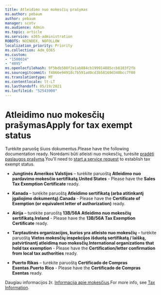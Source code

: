 ```yaml
---
title: Atleidimo nuo mokesčių prašymas
ms.author: pebaum
author: pebaum
manager: scotv
ms.audience: Admin
ms.topic: article
ms.service: o365-administration
ROBOTS: NOINDEX, NOFOLLOW
localization_priority: Priority
ms.collection: Adm_O365
ms.custom:
- "1500034"
- "4895"
ms.openlocfilehash: 9f5bdb508f2e1ab884cb199914885ccb6103f2fb
ms.sourcegitcommit: f4866e94918c7b591ad0cd3b58169d340bcc7f00
ms.translationtype: MT
ms.contentlocale: lt-LT
ms.lasthandoff: 05/19/2021
ms.locfileid: "52543900"
---
```

# <a name="apply-for-tax-exempt-status"></a><span data-ttu-id="173f8-102">Atleidimo nuo mokesčių prašymas</span><span class="sxs-lookup"><span data-stu-id="173f8-102">Apply for tax exempt status</span></span>

<span data-ttu-id="173f8-103">Turėkite paruošę šiuos dokumentus.</span><span class="sxs-lookup"><span data-stu-id="173f8-103">Please have the following documentation ready.</span></span> <span data-ttu-id="173f8-104">Norėdami būti atleisti nuo mokesčių, turėsite [pradėti paslaugos prašymą](https://go.microsoft.com/fwlink/p/?linkid=518322).</span><span class="sxs-lookup"><span data-stu-id="173f8-104">You'll need to [start a service request](https://go.microsoft.com/fwlink/p/?linkid=518322) to establish tax exempt status.</span></span>

- <span data-ttu-id="173f8-105">**Jungtinės Amerikos Valstijos** – turėkite paruoštą **Atleidimo nuo pardavimo mokesčio sertifikatą**.</span><span class="sxs-lookup"><span data-stu-id="173f8-105">**United States** - Please have the **Sales Tax Exemption Certificate** ready.</span></span>

- <span data-ttu-id="173f8-106">**Kanada** – turėkite paruoštą **Atleidimo sertifikatą (arba atitinkantį įgaliojimo dokumentą)**.</span><span class="sxs-lookup"><span data-stu-id="173f8-106">**Canada** - Please have the **Certificate of Exemption (or equivalent letter of authorization)** ready.</span></span>

- <span data-ttu-id="173f8-107">**Airija** – turėkite paruoštą **13B/56A Atleidimo nuo mokesčių sertifikatą**.</span><span class="sxs-lookup"><span data-stu-id="173f8-107">**Ireland** - Please have the **13B/56A Tax Exemption Certificate** ready.</span></span>

- <span data-ttu-id="173f8-108">**Tarptautinės organizacijos, kurios yra atleisto nuo mokesčių** – turėkite paruoštą **Vietos mokesčių inspekcijos išduotą sertifikatą / laišką, patvirtinantį atleidimą nuo mokesčių**.</span><span class="sxs-lookup"><span data-stu-id="173f8-108">**International organizations that hold tax exemption** - Please have the **Certification/letter confirmation from local tax authorities** ready.</span></span>

- <span data-ttu-id="173f8-109">**Puerto Rikas** – turėkite paruoštą **Certificado de Compras Exentas**.</span><span class="sxs-lookup"><span data-stu-id="173f8-109">**Puerto Rico** - Please have the **Certificado de Compras Exentas** ready.</span></span>

<span data-ttu-id="173f8-110">Daugiau informacijos žr. [Informacija apie mokesčius](/microsoft-365/commerce/billing-and-payments/tax-information).</span><span class="sxs-lookup"><span data-stu-id="173f8-110">For more info, see [Tax Information](/microsoft-365/commerce/billing-and-payments/tax-information).</span></span>
